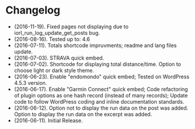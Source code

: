 # Changelog
* (2016-11-19). Fixed pages not displaying due to iorl_run_log_update_get_posts bug.
* (2016-08-16). Tested up to: 4.6
* (2016-07-11). Totals shortcode impruvments; readme and lang files update.
* (2016-07-03). STRAVA quick embed.
* (2016-07-02). Shortcode for displaying total distance/time. Option to choose light or dark style theme.
* (2016-06-23). Enable "endomondo" quick embed; Tested on WordPress 4.5.3 version.
* (2016-06-17). Enable "Garmin Connect" quick embed; Code refactoring of plugin options as one hash record (instead of many records); Update code to follow WordPress coding and inline documentation standards.
* (2016-06-12). Option not to display the run data on the post was added. Option to display the run data on the excerpt was added.
* (2016-06-11). Initial Release.
